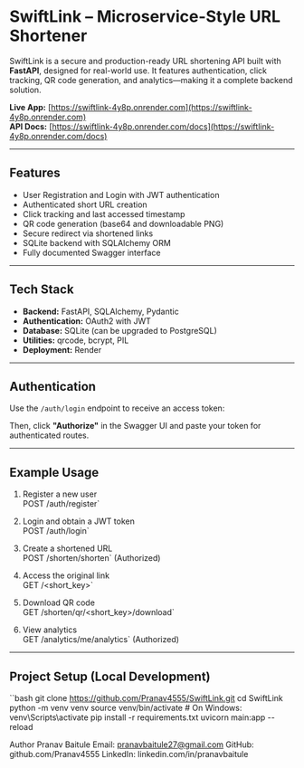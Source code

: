 # SwiftLink – Microservice-Style URL Shortener

SwiftLink is a secure and production-ready URL shortening API built with **FastAPI**, designed for real-world use. It features authentication, click tracking, QR code generation, and analytics—making it a complete backend solution.

**Live App:** [https://swiftlink-4y8p.onrender.com](https://swiftlink-4y8p.onrender.com)  
**API Docs:** [https://swiftlink-4y8p.onrender.com/docs](https://swiftlink-4y8p.onrender.com/docs)

---

## Features

- User Registration and Login with JWT authentication
- Authenticated short URL creation
- Click tracking and last accessed timestamp
- QR code generation (base64 and downloadable PNG)
- Secure redirect via shortened links
- SQLite backend with SQLAlchemy ORM
- Fully documented Swagger interface

---

## Tech Stack

- **Backend:** FastAPI, SQLAlchemy, Pydantic
- **Authentication:** OAuth2 with JWT
- **Database:** SQLite (can be upgraded to PostgreSQL)
- **Utilities:** qrcode, bcrypt, PIL
- **Deployment:** Render

---

## Authentication

Use the `/auth/login` endpoint to receive an access token:

Then, click **"Authorize"** in the Swagger UI and paste your token for authenticated routes.

---

## Example Usage

1. Register a new user  
   POST /auth/register`

2. Login and obtain a JWT token  
   POST /auth/login`

3. Create a shortened URL  
   POST /shorten/shorten` (Authorized)

4. Access the original link  
   GET /<short_key>`

5. Download QR code  
   GET /shorten/qr/<short_key>/download`

6. View analytics  
   GET /analytics/me/analytics` (Authorized)

---

## Project Setup (Local Development)

``bash
git clone https://github.com/Pranav4555/SwiftLink.git
cd SwiftLink
python -m venv venv
source venv/bin/activate  # On Windows: venv\Scripts\activate
pip install -r requirements.txt
uvicorn main:app --reload

Author
Pranav Baitule
Email: pranavbaitule27@gmail.com
GitHub: github.com/Pranav4555
LinkedIn: linkedin.com/in/pranavbaitule


